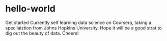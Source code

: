 # hello-world
Get started
Currently self learning data science on Coursera, taking a specilaiztion from Johns Hopkins University.
Hope it will be a good strat to dig out the beauty of data.
Cheers!
